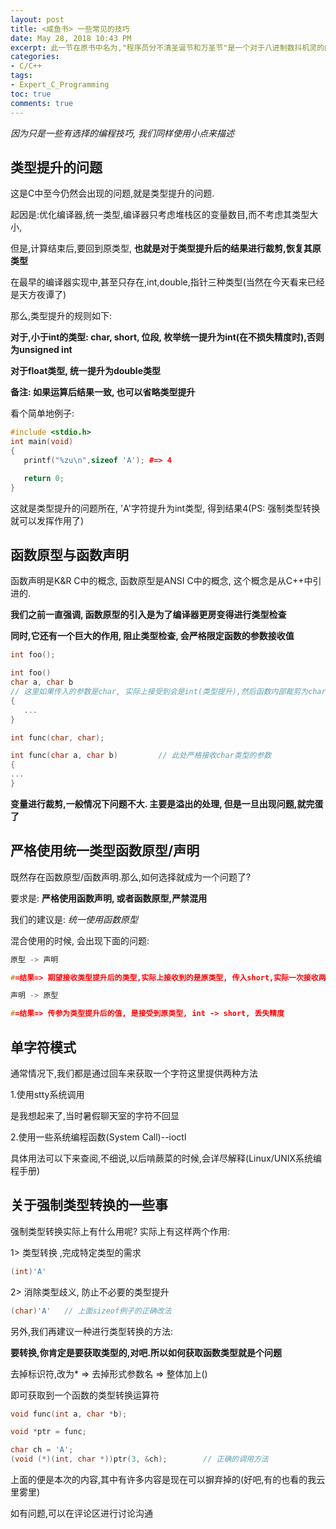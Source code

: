 ```yaml
---
layout: post
title: <咸鱼书> 一些常见的技巧
date: May 28, 2018 10:43 PM
excerpt: 此一节在原书中名为,"程序员分不清圣诞节和万圣节"是一个对于八进制数抖机灵的内容,实质上它是想要说一些C中的编程技巧,但是其中的一些技巧,在目前看来已经是过时的了,我们有选择的进行使用
categories:
- C/C++
tags:
- Expert_C_Programming
toc: true
comments: true
---
```


*因为只是一些有选择的编程技巧, 我们同样使用小点来描述*

## 类型提升的问题

 这是C中至今仍然会出现的问题,就是类型提升的问题.
 
 起因是:优化编译器,统一类型,编译器只考虑堆栈区的变量数目,而不考虑其类型大小,
 
 但是,计算结束后,要回到原类型, **也就是对于类型提升后的结果进行裁剪,恢复其原类型**
 
 在最早的编译器实现中,甚至只存在,int,double,指针三种类型(当然在今天看来已经是天方夜谭了)
 
 那么,类型提升的规则如下:
 
 **对于,小于int的类型: char, short, 位段, 枚举统一提升为int(在不损失精度时),否则为unsigned int**
 
 **对于float类型, 统一提升为double类型**
 
 **备注: 如果运算后结果一致, 也可以省略类型提升**
 
 看个简单地例子:
 
 ```cpp
 #include <stdio.h>
int main(void)
{
    printf("%zu\n",sizeof 'A'); #=> 4

    return 0;
}
 ```
 
 这就是类型提升的问题所在, 'A'字符提升为int类型, 得到结果4(PS: 强制类型转换就可以发挥作用了)
 
## 函数原型与函数声明

 函数声明是K&R C中的概念, 函数原型是ANSI C中的概念, 这个概念是从C++中引进的.
 
 **我们之前一直强调, 函数原型的引入是为了编译器更房变得进行类型检查**
 
 **同时,它还有一个巨大的作用, 阻止类型检查, 会严格限定函数的参数接收值**
 
 ```cpp
 int foo();
 
 int foo()
 char a, char b         
 // 这里如果传入的参数是char, 实际上接受到会是int(类型提升),然后函数内部裁剪为char(函数原型)
 {
 	...  
 }

 int func(char, char);
 
 int func(char a, char b)         // 此处严格接收char类型的参数
 {
 ...
 }
 ```
 
 **变量进行裁剪,一般情况下问题不大. 主要是溢出的处理, 但是一旦出现问题,就完蛋了**
 
## 严格使用统一类型函数原型/声明

 既然存在函数原型/函数声明.那么,如何选择就成为一个问题了?
 
 要求是: **严格使用函数声明, 或者函数原型,严禁混用**
 
 我们的建议是: *统一使用函数原型*
 
 混合使用的时候, 会出现下面的问题:
 
 ```cpp
 原型 -> 声明    
 
 #=结果=> 期望接收类型提升后的类型,实际上接收到的是原类型, 传入short,实际一次接收两个short
 
 声明 -> 原型
 
 #=结果=> 传参为类型提升后的值, 是接受到原类型, int -> short, 丢失精度
 ```
 
## 单字符模式

 通常情况下,我们都是通过回车来获取一个字符这里提供两种方法
 
 1.使用stty系统调用

  是我想起来了,当时暑假聊天室的字符不回显
 
 2.使用一些系统编程函数(System Call)--ioctl

 具体用法可以下来查阅,不细说,以后啃蕨菜的时候,会详尽解释(Linux/UNIX系统编程手册)
 
## 关于强制类型转换的一些事

 强制类型转换实际上有什么用呢? 实际上有这样两个作用:
 
 1> 类型转换 ,完成特定类型的需求
 
 ```cpp
 (int)'A'
 ```
 
 2> 消除类型歧义, 防止不必要的类型提升
 
 ```cpp
 (char)'A'   // 上面sizeof例子的正确改法
 ```
 
 另外,我们再建议一种进行类型转换的方法:
 
 **要转换,你肯定是要获取类型的,对吧.所以如何获取函数类型就是个问题**
 
 去掉标识符,改为* => 去掉形式参数名 => 整体加上()
 
 即可获取到一个函数的类型转换运算符
 
 ```cpp
 void func(int a, char *b);
 
 void *ptr = func;
 
 char ch = 'A';
 (void (*)(int, char *))ptr(3, &ch);        // 正确的调用方法
 ```
 
上面的便是本次的内容,其中有许多内容是现在可以摒弃掉的(好吧,有的也看的我云里雾里)

如有问题,可以在评论区进行讨论沟通
